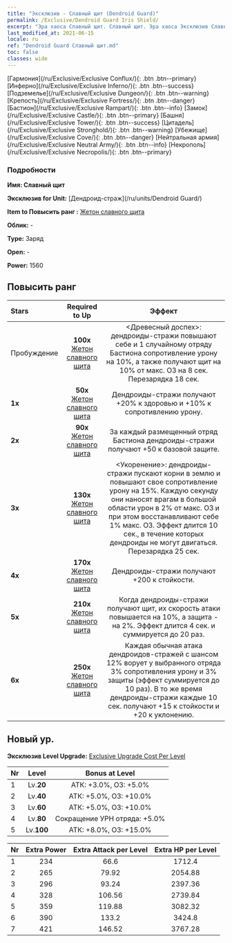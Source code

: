 ```yaml
---
title: "Эксклюзив - Славный щит (Dendroid Guard)"
permalink: /Exclusive/Dendroid Guard Iris Shield/
excerpt: "Эра хаоса Славный щит. Славный щит. Эра хаоса Эксклюзив Славный щит. Дендроид-страж Эксклюзив."
last_modified_at: 2021-06-15
locale: ru
ref: "Dendroid Guard Славный щит.md"
toc: false
classes: wide
---
```

 [Гармония](/ru/Exclusive/Exclusive Conflux/){: .btn .btn--primary} [Инферно](/ru/Exclusive/Exclusive Inferno/){: .btn .btn--success} [Подземелье](/ru/Exclusive/Exclusive Dungeon/){: .btn .btn--warning} [Крепость](/ru/Exclusive/Exclusive Fortress/){: .btn .btn--danger} [Бастион](/ru/Exclusive/Exclusive Rampart/){: .btn .btn--info} [Замок](/ru/Exclusive/Exclusive Castle/){: .btn .btn--primary} [Башня](/ru/Exclusive/Exclusive Tower/){: .btn .btn--success} [Цитадель](/ru/Exclusive/Exclusive Stronghold/){: .btn .btn--warning} [Убежище](/ru/Exclusive/Exclusive Cove/){: .btn .btn--danger} [Нейтральная армия](/ru/Exclusive/Exclusive Neutral Army/){: .btn .btn--info} [Некрополь](/ru/Exclusive/Exclusive Necropolis/){: .btn .btn--primary} 

### Подробности
 **Имя: Славный щит** 

 **Эксклюзив for Unit:** [Дендроид-страж](/ru/units/Dendroid Guard/) 

 **Item to Повысить ранг :** [Жетон славного щита](/ItemsRU/con_913/)

 **Облик:** -

 **Type:** Заряд

 **Open:** -

 **Power:** 1560

## Повысить ранг 

  |     Stars    |  Required to Up | Эффект |
  |:-------------|:---------------:|:---------------:|
  |  Пробуждение  | **100x** [Жетон славного щита](/ItemsRU/con_913/) | <Древесный доспех>: дендроиды-стражи повышают себе и 1 случайному отряду Бастиона сопротивление урону на 10%, а также получают щит на 10% от макс. ОЗ на 8 сек. Перезарядка 18 сек. |
  | **1x** <i class="fas fa-star"/> | **50x** [Жетон славного щита](/ItemsRU/con_913/) | Дендроиды-стражи получают +20% к здоровью и +10% к сопротивлению урону. |
  | **2x** <i class="fas fa-star"/> | **90x** [Жетон славного щита](/ItemsRU/con_913/) | За каждый размещенный отряд Бастиона дендроиды-стражи получают +50 к базовой защите. |
  | **3x** <i class="fas fa-star"/> | **130x** [Жетон славного щита](/ItemsRU/con_913/) | <Укоренение>: дендроиды-стражи пускают корни в землю и повышают свое сопротивление урону на 15%. Каждую секунду они наносят врагам в большой области урон в 2% от макс. ОЗ и при этом восстанавливают себе 1% макс. ОЗ. Эффект длится 10 сек., в течение которых дендроиды не могут двигаться. Перезарядка 25 сек. |
  | **4x** <i class="fas fa-star"/> | **170x** [Жетон славного щита](/ItemsRU/con_913/) | Дендроиды-стражи получают +200 к стойкости. |
  | **5x** <i class="fas fa-star"/> | **210x** [Жетон славного щита](/ItemsRU/con_913/) | Когда дендроиды-стражи получают щит, их скорость атаки повышается на 10%, а защита - на 2%. Эффект длится 4 сек. и суммируется до 20 раз. |
  | **6x** <i class="fas fa-star"/> | **250x** [Жетон славного щита](/ItemsRU/con_913/) | Каждая обычная атака дендроидов-стражей с шансом 12% ворует у выбранного отряда 3% сопротивления урону и 3% защиты (эффект суммируется до 10 раз). В то же время дендроиды-стражи каждые 10 сек. получают +15 к стойкости и +20 к уклонению. |


## Новый ур.
 **Эксклюзив Level Upgrade:** [Exclusive Upgrade Cost Per Level](/Exclusive/ExclusiveUpgradeCostPerLevel/)

  |  Nr  |   Level  | Bonus at Level |
  |:-----|:--------:|:--------------:|
  | 1 | Lv.**20** | АТК: +3.0%, ОЗ: +5.0% |
  | 2 | Lv.**40** | АТК: +5.0%, ОЗ: +10.0% |
  | 3 | Lv.**60** | АТК: +5.0%, ОЗ: +10.0% |
  | 4 | Lv.**80** | Сокращение УРН отряда: +5.0% |
  | 5 | Lv.**100** | АТК: +8.0%, ОЗ: +15.0% |


  |  Nr  |  Extra Power | Extra Attack per Level | Extra HP per Level |
  |:-----|:--------:|:--------:|:--------:|
  | 1 | 234 | 66.6 | 1712.4 |
  | 2 | 265 | 79.92 | 2054.88 |
  | 3 | 296 | 93.24 | 2397.36 |
  | 4 | 328 | 106.56 | 2739.84 |
  | 5 | 359 | 119.88 | 3082.32 |
  | 6 | 390 | 133.2 | 3424.8 |
  | 7 | 421 | 146.52 | 3767.28 |


